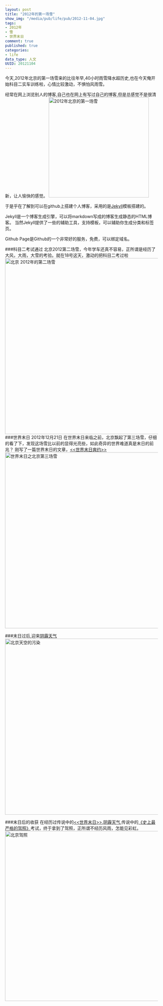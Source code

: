```yaml
---
layout: post
title: "2012年的第一场雪"
show_img: "/media/pub/life/pub/2012-11-04.jpg"
tags:
- 2012年
- 雪
- 世界末日
comment: true
published: true
categories:
- life
data_type: 人文
UUID: 20121104
---
```


今天,2012年北京的第一场雪来的比往年早,40小时雨雪降水超历史,也在今天俺开始科目二实车训练啦，心情比较激动，不惧怕风雨雪。

经常在网上浏览别人的博客,自己也在网上有写过自己的博客,但是总感觉不是很清新，让人愉快的感觉。
<a href="{{site.static_url}}/media/pub/life/pub/2012-11-04.jpg" alt="2012年北京的第一场雪" rel="prettyPhoto[{{page.UUID}}]">
<img src="{{site.static_url}}/media/pub/life/pub/2012-11-04.jpg" alt="2012年北京的第一场雪" class="img-right" width="330px" />
</a>

于是乎在了解到可以在github上搭建个人博客，采用的是[Jekyll](https://github.com/mojombo/jekyll)模板搭建的。

Jekyll是一个博客生成引擎，可以将markdown写成的博客生成静态的HTML博客。 当然Jekyll提供了一些的辅助工具，支持模板，可以辅助你生成分类和标签页。

Github Page是Github的一个非常好的服务，免费，可以绑定域名。

###科目二考试通过
北京2012第二场雪，今年学车还真不容易，正所谓是经历了大风，大雨，大雪的考验。就在18号这天，激动的把科目二考过啦
<a href="{{site.static_url}}/media/pub/life/pub/2012-12-16.jpg" rel="prettyPhoto[{{page.UUID}}]" alt="北京 2012年的第二场雪">
<img src="{{site.static_url}}/media/pub/life/pub/2012-12-16.jpg" alt="北京 2012年的第二场雪" width="580px" />
</a>
###世界末日 2012年12月21日
在世界末日来临之前，北京飘起了第三场雪，仔细的看了下，发现这场雪比以前的显得光亮些，如此奇异的世界难道真是末日的前兆？
刚写了一篇世界末日的文章，<a href="{{site.url}}/2012/12/21/shijiemori/"><<世界末日爽约>></a>
<a href="{{site.static_url}}/media/pub/life/pub/2012-12-20.jpg" alt="世界末日" rel="prettyPhoto[{{page.UUID}}]">
<img src="{{site.static_url}}/media/pub/life/pub/2012-12-20.jpg" alt="世界末日之北京第三场雪" width="580px" />
</a>

###末日过后,迎来<a href="{{site.url}}/2013/01/13/air-pollution-programs-do-you-know/">阴霾天气</a>
<a href="{{site.static_url}}/media/pub/life/pub/air-2013.jpg" rel="prettyPhoto[{{page.UUID}}]" alt="北京-阴霾天气">
<img src="{{site.static_url}}/media/pub/life/pub/air-2013.jpg" alt="北京天空的污染"  width="580px" ></img>
</a>

###末日后的收获
在经历过传说中的<a href="{{site.url}}/2012/12/21/shijiemori/"><<世界末日>></a>,<a href="{{site.url}}/2013/01/13/air-pollution-programs-do-you-know/">阴霾天气</a>,传说中的<a href="http://news.baidu.com/ns?cl=2&rn=20&tn=news&word=%E5%8F%B2%E4%B8%8A%E6%9C%80%E4%B8%A5%E9%A9%BE%E8%80%83&ie=utf-8" target="_bank">《史上最严格的驾照》</a>考试，终于拿到了驾照，正所谓不经历风雨，怎能见彩虹。
<a href="{{site.static_url}}/media/pub/life/pub/my-driving-licenese.jpg" rel="prettyPhoto[{{page.UUID}}]" alt="驾照">
<img src="{{site.static_url}}/media/pub/life/pub/my-driving-licenese.jpg" alt="北京驾照"  width="560px" ></img>
</a>





